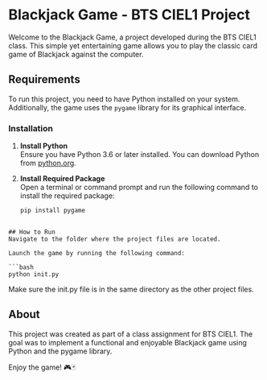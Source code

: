 # Blackjack Game - BTS CIEL1 Project

Welcome to the Blackjack Game, a project developed during the BTS CIEL1 class. This simple yet entertaining game allows you to play the classic card game of Blackjack against the computer.

## Requirements

To run this project, you need to have Python installed on your system. Additionally, the game uses the `pygame` library for its graphical interface.

### Installation

1. **Install Python**  
   Ensure you have Python 3.6 or later installed. You can download Python from [python.org](https://www.python.org/).

2. **Install Required Package**  
   Open a terminal or command prompt and run the following command to install the required package:

   ```bash
   pip install pygame
 ```

## How to Run
Navigate to the folder where the project files are located.

Launch the game by running the following command:

```bash
python init.py
```
Make sure the init.py file is in the same directory as the other project files.

## About
This project was created as part of a class assignment for BTS CIEL1. The goal was to implement a functional and enjoyable Blackjack game using Python and the pygame library.

Enjoy the game! 🎮🃏